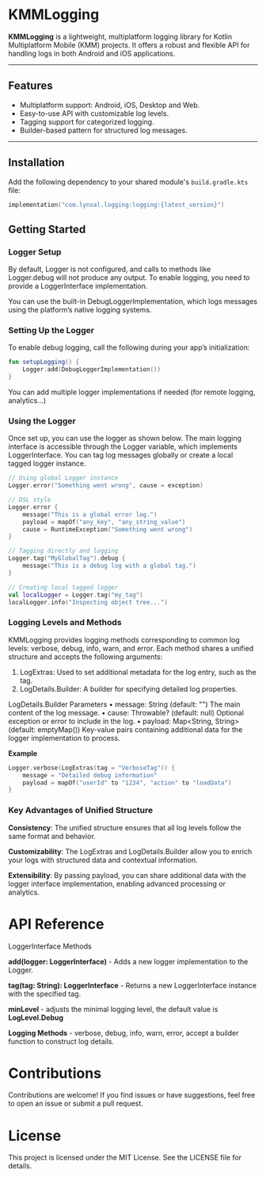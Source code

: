 # KMMLogging

**KMMLogging** is a lightweight, multiplatform logging library for Kotlin Multiplatform Mobile (KMM) projects. It offers a robust and flexible API for handling logs in both Android and iOS applications.

---

## Features

- Multiplatform support: Android, iOS, Desktop and Web.
- Easy-to-use API with customizable log levels.
- Tagging support for categorized logging.
- Builder-based pattern for structured log messages.

---

## Installation

Add the following dependency to your shared module's `build.gradle.kts` file:

```kotlin
implementation("com.lynxal.logging:logging:{latest_version}")
```

## Getting Started

### Logger Setup

By default, Logger is not configured, and calls to methods like Logger.debug will not produce any output. To enable logging, you need to provide a LoggerInterface implementation.

You can use the built-in DebugLoggerImplementation, which logs messages using the platform’s native logging systems.

### Setting Up the Logger

To enable debug logging, call the following during your app’s initialization:

```kotlin
fun setupLogging() {
    Logger.add(DebugLoggerImplementation())
}
```

You can add multiple logger implementations if needed (for remote logging, analytics...)

### Using the Logger

Once set up, you can use the logger as shown below. The main logging interface is accessible through the Logger variable, which implements LoggerInterface. You can tag log messages globally or create a local tagged logger instance.

```kotlin
// Using global Logger instance
Logger.error("Something went wrong", cause = exception)

// DSL style
Logger.error {
    message("This is a global error log.")
    payload = mapOf("any_key", "any_string_value")
    cause = RuntimeException("Something went wrong")
}

// Tagging directly and logging
Logger.tag("MyGlobalTag").debug {
    message("This is a debug log with a global tag.")
}

// Creating local tagged logger
val localLogger = Logger.tag("my_tag")
localLogger.info("Inspecting object tree...")
```

### Logging Levels and Methods

KMMLogging provides logging methods corresponding to common log levels: verbose, debug, info, warn, and error. Each method shares a unified structure and accepts the following arguments:
1.	LogExtras: Used to set additional metadata for the log entry, such as the tag.
2.	LogDetails.Builder: A builder for specifying detailed log properties.

LogDetails.Builder Parameters
•	message: String (default: "")
The main content of the log message.
•	cause: Throwable? (default: null)
Optional exception or error to include in the log.
•	payload: Map<String, String> (default: emptyMap())
Key-value pairs containing additional data for the logger implementation to process.

**Example**
```kotlin
Logger.verbose(LogExtras(tag = "VerboseTag")) {
    message = "Detailed debug information"
    payload = mapOf("userId" to "1234", "action" to "loadData")
}
```

### Key Advantages of Unified Structure
**Consistency**: The unified structure ensures that all log levels follow the same format and behavior.  

**Customizability**: The LogExtras and LogDetails.Builder allow you to enrich your logs with structured data and contextual information.  

**Extensibility**: By passing payload, you can share additional data with the logger interface implementation, enabling advanced processing or analytics.  

# API Reference

LoggerInterface Methods

**add(logger: LoggerInterface)** - Adds a new logger implementation to the Logger.  

**tag(tag: String): LoggerInterface** - Returns a new LoggerInterface instance with the specified tag.  

**minLevel** - adjusts the minimal logging level, the default value is **LogLevel.Debug**

**Logging Methods** - verbose, debug, info, warn, error, accept a builder function to construct log details.  

# Contributions

Contributions are welcome! If you find issues or have suggestions, feel free to open an issue or submit a pull request.

# License

This project is licensed under the MIT License. See the LICENSE file for details.
